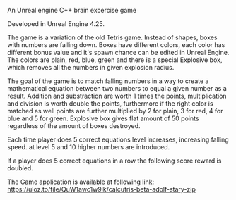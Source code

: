 An Unreal engine C++ brain excercise game

Developed in Unreal Engine 4.25.

The game is a variation of the old Tetris game. Instead of shapes, boxes with numbers are falling down. Boxes have different colors, each color has different bonus value and it's spawn chance can be edited in Unreal Engine. The colors are plain, red, blue, green and there is a special Explosive box, which removes all the numbers in given explosion radius.

The goal of the game is to match falling numbers in a way to create a mathematical equation between two numbers to equal a given number as a result. Addition and substraction are worth 1 times the points, multiplication and division is worth double the points, furthermore if the right color is matched as well points are further multiplied by 2 for plain, 3 for red, 4 for blue and 5 for green. Explosive box gives flat amount of 50 points regardless of the amount of boxes destroyed.

Each time player does 5 correct equations level increases, increasing falling speed. at level 5 and 10 higher numbers are introduced.

If a player does 5 correct equations in a row the following score reward is doubled.

The Game application is available at following link: https://uloz.to/file/QuW1awc1w9lk/calcutris-beta-adolf-stary-zip

